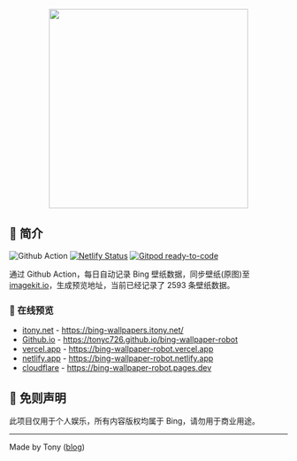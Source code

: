 <p align="center">
  <a href="https://tonyc726.github.io/bing-wallpaper-robot">
    <img width="360" src="https://cdn.jsdelivr.net/gh/tonyc726/bing-wallpaper-robot@main/docs/logo.svg">
  </a>
</p>

## :memo: 简介

![Github Action](https://github.com/tonyc726/bing-wallpaper-robot/actions/workflows/main.yml/badge.svg?branch=main)
[![Netlify Status](https://api.netlify.com/api/v1/badges/4048a6c6-c825-4db0-9adb-729431bef620/deploy-status)](https://app.netlify.com/sites/bing-wallpaper-robot/deploys)
[![Gitpod ready-to-code](https://img.shields.io/badge/Gitpod-ready--to--code-blue?logo=gitpod)](https://gitpod.io/#https://github.com/tonyc726/bing-wallpaper-robot)

通过 Github Action，每日自动记录 Bing 壁纸数据，同步壁纸(原图)至 [imagekit.io](https://imagekit.io/registration?code=45js2315)，生成预览地址，当前已经记录了 2593 条壁纸数据。

### :monocle_face: 在线预览

- [itony.net](https://bing-wallpapers.itony.net/) - <https://bing-wallpapers.itony.net/>
- [Github.io](https://tonyc726.github.io/bing-wallpaper-robot) - <https://tonyc726.github.io/bing-wallpaper-robot>
- [vercel.app](https://bing-wallpaper-robot.vercel.app) - <https://bing-wallpaper-robot.vercel.app>
- [netlify.app](https://bing-wallpaper-robot.netlify.app) - <https://bing-wallpaper-robot.netlify.app>
- [cloudflare](https://bing-wallpaper-robot.pages.dev) - <https://bing-wallpaper-robot.pages.dev>

## :rotating_light: 免则声明

此项目仅用于个人娱乐，所有内容版权均属于 Bing，请勿用于商业用途。

---

Made by Tony ([blog](https://itony.net))
